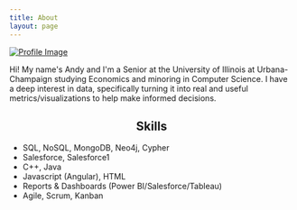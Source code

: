 ```yaml
---
title: About
layout: page
---
```

<!--![Profile Image]({{ site.url }}/{{ site.picture }}) -->

<a class="link" href="{{ site.url }}"> <img class="selfie" alt="Profile Image" src="{{ site.url }}/{{ site.picture }}"> </a>


<p>Hi! My name's Andy and I'm a Senior at the University of Illinois at Urbana-Champaign studying Economics and minoring in Computer Science. I have a deep interest in data, specifically turning it into real and useful metrics/visualizations to help make informed decisions.</p>


<center><h2>Skills</h2></center>
<ul class="skill-list">
	<li>SQL, NoSQL, MongoDB, Neo4j, Cypher</li>
	<li>Salesforce, Salesforce1</li>
	<li>C++, Java</li>
	<li>Javascript (Angular), HTML</li>
	<li>Reports & Dashboards (Power BI/Salesforce/Tableau)</li>
	<li>Agile, Scrum, Kanban</li>
</ul>

<!--<h2>Projects</h2>

<!--!<ul>
	<li><a href="https://github.com/">Lorem Lorem</a></li>
	<li><a href="https://github.com/">Ipsum Dolor</a></li>
	<li><a href="https://github.com/">Dolor Lorem</a></li>
</ul> -->
